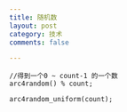 ```yaml
---
title: 随机数
layout: post
category: 技术
comments: false

---
```



	//得到一个0 ~ count-1 的一个数
	arc4random() % count;
	
	arc4random_uniform(count);